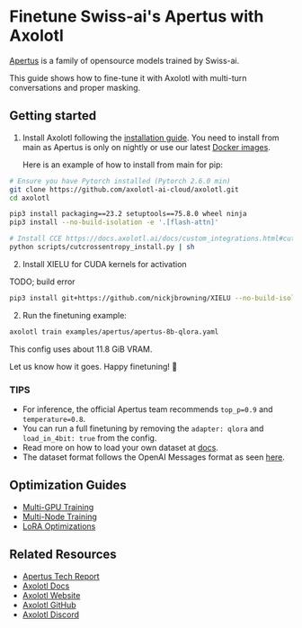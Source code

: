 # Finetune Swiss-ai's Apertus with Axolotl

[Apertus](https://huggingface.co/collections/swiss-ai/apertus-llm-68b699e65415c231ace3b059) is a family of opensource models trained by Swiss-ai.

This guide shows how to fine-tune it with Axolotl with multi-turn conversations and proper masking.

## Getting started

1. Install Axolotl following the [installation guide](https://docs.axolotl.ai/docs/installation.html). You need to install from main as Apertus is only on nightly or use our latest [Docker images](https://docs.axolotl.ai/docs/docker.html).

    Here is an example of how to install from main for pip:

```bash
# Ensure you have Pytorch installed (Pytorch 2.6.0 min)
git clone https://github.com/axolotl-ai-cloud/axolotl.git
cd axolotl

pip3 install packaging==23.2 setuptools==75.8.0 wheel ninja
pip3 install --no-build-isolation -e '.[flash-attn]'

# Install CCE https://docs.axolotl.ai/docs/custom_integrations.html#cut-cross-entropy
python scripts/cutcrossentropy_install.py | sh
```

2. Install XIELU for CUDA kernels for activation

TODO; build error

```bash
pip3 install git+https://github.com/nickjbrowning/XIELU --no-build-isolation --no-deps
```

2. Run the finetuning example:

```bash
axolotl train examples/apertus/apertus-8b-qlora.yaml
```

This config uses about 11.8 GiB VRAM.

Let us know how it goes. Happy finetuning! 🚀

### TIPS

- For inference, the official Apertus team recommends `top_p=0.9` and `temperature=0.8`.
- You can run a full finetuning by removing the `adapter: qlora` and `load_in_4bit: true` from the config.
- Read more on how to load your own dataset at [docs](https://docs.axolotl.ai/docs/dataset_loading.html).
- The dataset format follows the OpenAI Messages format as seen [here](https://docs.axolotl.ai/docs/dataset-formats/conversation.html#chat_template).

## Optimization Guides

- [Multi-GPU Training](https://docs.axolotl.ai/docs/multi-gpu.html)
- [Multi-Node Training](https://docs.axolotl.ai/docs/multi-node.html)
- [LoRA Optimizations](https://docs.axolotl.ai/docs/lora_optims.html)

## Related Resources

- [Apertus Tech Report](https://github.com/swiss-ai/apertus-tech-report/blob/main/Apertus_Tech_Report.pdf)
- [Axolotl Docs](https://docs.axolotl.ai)
- [Axolotl Website](https://axolotl.ai)
- [Axolotl GitHub](https://github.com/axolotl-ai-cloud/axolotl)
- [Axolotl Discord](https://discord.gg/7m9sfhzaf3)
